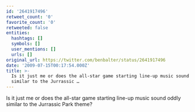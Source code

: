 ```yaml
---
id: '2641917496'
retweet_count: '0'
favorite_count: '0'
retweeted: false
entities:
  hashtags: []
  symbols: []
  user_mentions: []
  urls: []
original_url: https://twitter.com/benbalter/status/2641917496
date: '2009-07-15T00:17:54.000Z'
title: >-
  Is it just me or does the all-star game starting line-up music sound oddly
  similar to the Jurrassic …
---
```


Is it just me or does the all-star game starting line-up music sound oddly similar to the Jurrassic Park theme?